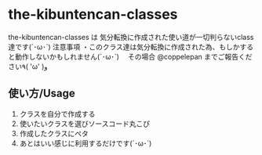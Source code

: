 # the-kibuntencan-classes
the-kibuntencan-classes は
気分転換に作成された使い道が一切判らないclass達です(´･ω･\`)
注意事項
・このクラス達は気分転換に作成された為、もしかすると動作しないかもしれません(´･ω･\`)
　その場合 @coppelepan までご報告ください٩( 'ω' )و 

## 使い方/Usage
1. クラスを自分で作成する
2. 使いたいクラスを選びソースコード丸こぴ
3. 作成したクラスにペタ
4. あとはいい感じに利用するだけです(´･ω･`)
